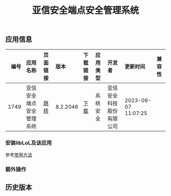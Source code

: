 ﻿---
id: 1749
title: 亚信安全端点安全管理系统
toc: true
weight: 1749
---

## 应用信息 
|   编号 | 应用名称         | 页面链接                                        | 版本       | 下载链接                                                                    | 应用类型   | 开发者          | 更新时间                | 兼容性   |
|-----:|:-------------|:--------------------------------------------|:---------|:------------------------------------------------------------------------|:-------|:-------------|:--------------------|:------|
| 1749 | 亚信安全端点安全管理系统 | [跳转](http://app.loongapps.cn/#/detail/1749) | 8.2.2048 | [下载](http://113.24.212.22:8090/upload/file/com.ais.esm-loongarch64.deb) | 系统安全   | 亚信安全科技股份有限公司 | 2023-09-07 11:07:25 |       |
### 安装libLoL及该应用 
参考[使用方法](/docs/usage) 
### 额外操作 


## 历史版本 
 